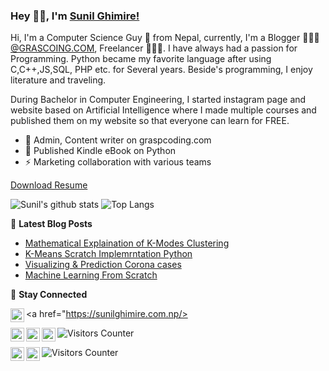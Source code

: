### Hey 👋🏽, I'm [Sunil Ghimire!](https://sunilghimire.com.np/) 

Hi, I'm  a Computer Science Guy 🚀 from Nepal, currently, I'm a Blogger 🙍🏽‍♂️ [@GRASCOING.COM](https://graspcoding.com/), Freelancer 👨🏽‍💻. I have always had a passion for Programming. Python became my favorite language after using C,C++,JS,SQL, PHP etc. for Several years. Beside's programming, I enjoy literature and traveling.

During Bachelor in Computer Engineering, I started instagram page and website based on Artificial Intelligence where I made multiple courses and published them on my website so that everyone can learn for FREE.

- 🔭 Admin, Content writer on graspcoding.com
- 🌱 Published Kindle eBook on Python
- ⚡  Marketing collaboration with various teams

[Download Resume](https://sunilghimire.com.np/)

![Sunil's github stats](https://github-readme-stats.vercel.app/api?username=sunil-gh&show_icons=true&hide_border=true) ![Top Langs](https://github-readme-stats.vercel.app/api/top-langs/?username=sunil-gh&layout=compact)


📕 **Latest Blog Posts**
<!-- BLOG-POST-LIST:START -->
- [Mathematical Explaination of K-Modes Clustering ](https://aihubprojects.com/k-modes-clustering-algorithm-mathematical-scratch-implementation/)
- [K-Means Scratch Implemrntation Python](https://aihubprojects.com/k-means-clustering-from-scratch-python/)
- [Visualizing & Prediction Corona cases](https://aihubprojects.com/visualizing-predicting-corona-cases/)
- [Machine Learning From Scratch](https://aihubprojects.com/machine-learning-from-scratch-python/)
<!-- BLOG-POST-LIST:END -->

💬 **Stay Connected**

<a href="https://sunilghimire.com.np/>
  <img align="left" alt="Sunil Ghimire | Website" width="22px" src="https://www.freepnglogos.com/uploads/logo-website-png/logo-website-website-logo-png-transparent-background-background-15.png" />
</a>

<a href="https://www.linkedin.com/in/ghimiresunil/">
  <img align="left" alt="Sunil Linkedin" width="22px" src="https://www.pngfind.com/pngs/m/57-571935_linkedin-icon-vector-png-linkedin-circle-logo-transparent.png" />
</a>

<a href="https://www.instagram.com/_tech_tutor/">
  <img align="left" alt="Sunil Instagram" width="22px" src="https://www.freepnglogos.com/uploads/instagram-logo-png-transparent-0.png" />
</a>

<img src="https://visitor-badge.glitch.me/badge?page_id=sunil-gh.sunil-gh" alt="Visitors Counter">     <a href="https://diwaspandey.com.np">
  <img align="left" alt="Diwas | Website" width="22px" src="https://www.freepnglogos.com/uploads/logo-website-png/logo-website-website-logo-png-transparent-background-background-15.png" />
</a>

<a href="https://www.linkedin.com/in/diwas424/">
  <img align="left" alt="Diwas LinkdeIN" width="22px" src="https://www.pngfind.com/pngs/m/57-571935_linkedin-icon-vector-png-linkedin-circle-logo-transparent.png" />
</a>

<a href="https://www.instagram.com/aihub_/">
  <img align="left" alt="Diwas Instagram" width="22px" src="https://www.freepnglogos.com/uploads/instagram-logo-png-transparent-0.png" />
</a>

<img src="https://visitor-badge.glitch.me/badge?page_id=Diwas524.Diwas524" alt="Visitors Counter">                                                   

